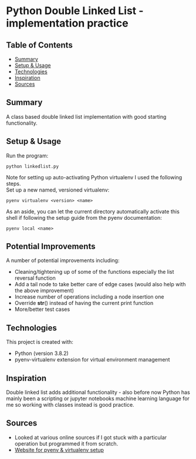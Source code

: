 # Python Double Linked List - implementation practice

## Table of Contents
* [Summary](#summary)
* [Setup & Usage](#setup-&-usage)
* [Technologies](#technologies)
* [Inspiration](#inspiration)
* [Sources](#sources)

## Summary
A class based double linked list implementation with good starting functionality.

## Setup & Usage
Run the program:
```
python linkedlist.py
```
Note for setting up auto-activating Python virtualenv I used the following steps.\
Set up a new named, versioned virtualenv:
```
pyenv virtualenv <version> <name>
```
As an aside, you can let the current directory automatically activate this shell if following the setup guide from the pyenv documentation:
```
pyenv local <name>
```

## Potential Improvements
A number of potential improvements including:
* Cleaning/tightening up of some of the functions especially the list reversal function
* Add a tail node to take better care of edge cases (would also help with the above improvement)
* Increase number of operations including a node insertion one
* Override __str__() instead of having the current print function
* More/better test cases

## Technologies
This project is created with:
* Python (version 3.8.2)
* pyenv-virtualenv extension for virtual environment management

## Inspiration
Double linked list adds additional functionality - also before now Python has mainly been a scripting or jupyter notebooks machine learning language for me so working with classes instead is good practice.

## Sources
 * Looked at various online sources if I got stuck with a particular operation but programmed it from scratch.
* [Website for pyenv & virtualenv setup](https://towardsdatascience.com/managing-virtual-environment-with-pyenv-ae6f3fb835f8)